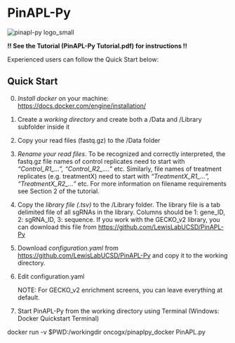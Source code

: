 # PinAPL-Py
![pinapl-py logo_small](https://cloud.githubusercontent.com/assets/23485218/21127117/6e0cac76-c0a5-11e6-8109-fce62e21c148.png)

**!! See the Tutorial (PinAPL-Py Tutorial.pdf) for instructions !!**

Experienced users can follow the Quick Start below:

## Quick Start 

0. *Install docker* on your machine: https://docs.docker.com/engine/installation/

1. Create a *working directory* and create both a /Data and /Library subfolder inside it

2. Copy your read files (fastq.gz) to the /Data folder 

3. *Rename your read files*. To be recognized and correctly interpreted, the fastq.gz file names of control replicates need to start with *“Control_R1_...”,  “Control_R2_....”* etc. Similarly, file names of treatment replicates (e.g. treatmentX) need to start with *“TreatmentX_R1_...”, “TreatmentX_R2_...”* etc. For more information on filename requirements see Section 2 of the tutorial.

4. Copy the *library file (.tsv)* to the /Library folder. The library file is a tab delimited file of all sgRNAs in the library. Columns should be 1: gene_ID, 2: sgRNA_ID, 3: sequence. If you work with the GECKO_v2 library, you can download this file from https://github.com/LewisLabUCSD/PinAPL-Py
  
5. Download *configuration.yaml* from https://github.com/LewisLabUCSD/PinAPL-Py and copy it to the working directory.

6. Edit configuration.yaml 

	NOTE: For GECKO_v2 enrichment screens, you can leave everything at default.
  
7. Start PinAPL-Py from the working directory using Terminal (Windows: Docker Quickstart Terminal)

  docker run -v $PWD:/workingdir oncogx/pinaplpy_docker PinAPL.py

  
